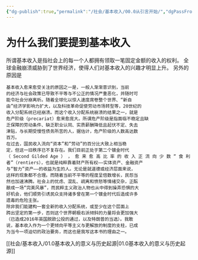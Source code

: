```yaml
---
{"dg-publish":true,"permalink":"/社会/基本收入/00.0从引言开始/","dgPassFrontmatter":true}
---
```


# 为什么我们要提到基本收入
所谓基本收⼊是指社会上的每⼀个⼈都拥有领取⼀笔固定⾦额的收⼊的权利。
全球金融崩溃威胁到了世界经济，使得人们对基本收入的兴趣才明显上升。
另外的原因是
```
基本收⼊愈来愈受关注的原因之⼀是，⼀般⼈渐渐意识到，当前
的经济与社会政策已导致不平等与不公正的情况严重恶化，并随时可
能令社会分崩离析。随着全球化以惊⼈速度席卷整个世界、“新⾃
由”经济学影响⼒扩⼤，以及科技⾰命促使劳动市场转型等，20世纪的
收⼊分配系统已经崩溃。⽽这个收⼊分配系统崩溃的结果之⼀，就是
危产阶级（precariat）愈来愈庞⼤。所谓危产阶级是指⾯临不稳定且缺
乏保障的劳动条件、缺乏职业认同、实质薪酬降低且起伏不定、失去
津贴，与⻓期受慢性债务所苦的⼈，据估计，危产阶级的⼈数⾼达数
百万。
在过去，国⺠收⼊流向“资本”和“劳动”的百分⽐⼤致上相当稳
定，但这⼀旧秩序已不复存在。我们⽬前正处于第⼆个镀⾦时代
（ Second Gilded Age ） ， 愈 来 愈 ⾼ ⽐ 率 的 收 ⼊ 正 流 向 少 数 “ ⾷ 利者”（rentiers），也就是纯粹靠着财产所有权——实体资产、⾦融资产
与“智⼒”资产——的收益为⽣的⼈。⽆论是就道德或经济层⾯来说，
这样的现象都不合理。⽽随着当前不平等的程度呈倍数增⻓，⺠怨当
然也加速沸腾。社会上的忧虑、混乱、疏离和愤怒等情绪交杂，正酝
酿成⼀场“完美⻛暴”，⽽⺠粹主义政治⼈物也从中得到操弄恐惧的⼤
好机会，他们顺势引诱⺠众⽀持诸多曾在第⼀个镀⾦时代后造成许多
遗毒的危险主张。
除⾮我们能建构⼀套全新的收⼊分配系统，或⾄少在这个层⾯上
跨出坚定的第⼀步，否则这个世界朝极右派倾斜的⼒量将会更加强⼤
（已造成2016年英国脱欧公投的通过，以及特朗普的当选）。我敢
说，基本收⼊作为⼀个更倾向平等主义与更解放的制度的⽀柱，已成
为当今⼀项迫切的政治要务，⽽这也是我写这本书的理由之⼀。
```
[[社会/基本收入/01.0基本收入的意义与历史起源\|01.0基本收入的意义与历史起源]]

